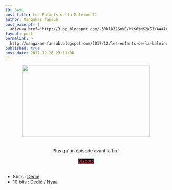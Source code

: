 ```yaml
---
ID: 3491
post_title: Les Enfants de la Baleine 11
author: Mangakas fansub
post_excerpt: |
  <div><a href="http://3.bp.blogspot.com/-3RklD32SnVE/WkK6tNK2KSI/AAAAAAAABF8/InmHTMGIAoQvKM2qGGG2wgN3xzU33C5tACK4BGAYYCw/s1600/vlcsnap-error336.png" imageanchor="1"><img border="0" height="225" src="https://3.bp.blogspot.com/-3RklD32SnVE/WkK6tNK2KSI/AAAAAAAABF8/InmHTMGIAoQvKM2qGGG2wgN3xzU33C5tACK4BGAYYCw/s400/vlcsnap-error336.png" width="400"></a></div><div></div><div><br></div><div><br></div><div>Plus qu'un &eacute;pisode avant la fin !</div><div><br></div><div><a href="https://discord.gg/xzxCd89" target="_blank">Discord</a></div><br><ul><li>8bits : <a href="https://ddl.family-desuyo.moe/Anime/Kujira_no_kora/%5BMangakas-Family%5D%20Kujira%20no%20Kora%20wa%20Sajou%20ni%20Utau%20-%2011%20%5B1080p%20AAC%208bits%20vostfr%5D.mp4" target="_blank">D&eacute;di&eacute;</a>&nbsp;</li><li>10 bits : <a href="https://ddl.family-desuyo.moe/Anime/Kujira_no_kora/%5BMangakas-Family%5D%20Kujira%20no%20Kora%20wa%20Sajou%20ni%20Utau%20-%2011%20%5B1080p%20AAC%2010bits%20vostfr%5D.mkv" target="_blank">D&eacute;di&eacute;</a> / <a href="https://nyaa.si/view/991340" target="_blank">Nyaa</a></li></ul>
layout: post
permalink: >
  http://mangakas-fansub.blogspot.com/2017/12/les-enfants-de-la-baleine-11_26.html
published: true
post_date: 2017-12-26 23:11:00
---
```

<div class="separator" style="clear: both; text-align: center;"><a href="http://3.bp.blogspot.com/-3RklD32SnVE/WkK6tNK2KSI/AAAAAAAABF8/InmHTMGIAoQvKM2qGGG2wgN3xzU33C5tACK4BGAYYCw/s1600/vlcsnap-error336.png" imageanchor="1" style="margin-left: 1em; margin-right: 1em;"><img border="0" height="225" src="https://united-subs.dearclouds.com/wp-content/uploads/2018/04/d1f3f49a4fa69aca73b9601d49e12cb9.jpg" width="400" /></a></div><div style="text-align: left;"></div><div class="separator" style="clear: both; text-align: center;"><br /></div><div class="separator" style="clear: both; text-align: center;"><br /></div><div class="separator" style="clear: both; text-align: center;">Plus qu'un épisode avant la fin !</div><div class="separator" style="clear: both; text-align: center;"><br /></div><div class="separator" style="clear: both; text-align: center;"><a href="https://discord.gg/xzxCd89" style="background-color: black; color: #ff4152; font-family: &quot;trebuchet ms&quot;, trebuchet, sans-serif; font-size: 14.85px;" >Discord</a></div><br /><ul><li style="text-align: left;">8bits : <a href="https://ddl.family-desuyo.moe/Anime/Kujira_no_kora/%5BMangakas-Family%5D%20Kujira%20no%20Kora%20wa%20Sajou%20ni%20Utau%20-%2011%20%5B1080p%20AAC%208bits%20vostfr%5D.mp4" >Dédié</a>&nbsp;</li><li style="text-align: left;">10 bits : <a href="https://ddl.family-desuyo.moe/Anime/Kujira_no_kora/%5BMangakas-Family%5D%20Kujira%20no%20Kora%20wa%20Sajou%20ni%20Utau%20-%2011%20%5B1080p%20AAC%2010bits%20vostfr%5D.mkv" >Dédié</a> / <a href="https://nyaa.si/view/991340" >Nyaa</a></li></ul>